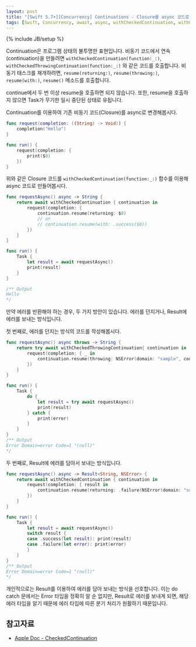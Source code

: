 ```yaml
---
layout: post
title: "[Swift 5.7+][Concurrency] Continuations - Closure를 async 코드로 감싸 사용하기"
tags: [Swift, Concurrency, await, async, withCheckedContinuation, withCheckedThrowingContinuation]
---
```

{% include JB/setup %}

Continuation은 프로그램 상태의 불투명한 표현입니다. 비동기 코드에서 연속(continuation)을 만들려면 `withCheckedContinuation(function:_:)`, `withCheckedThrowingContinuation(function:_:)` 와 같은 코드를 호출합니다. 비동기 태스크를 재개하려면, `resume(returning:)`, `resume(throwing:)`, `resume(with:)`, `resume()` 메소드를 호출합니다.

continue에서 두 번 이상 resume을 호출하면 되지 않습니다. 또한, resume을 호출하지 않으면 Task가 무기한 일시 중단된 상태로 유됩니다.

Continuation를 이용하여 기존 비동기 코드(Closure)를 async로 변경해봅시다.

```swift
func request(completion: ((String) -> Void)) {
    completion("Hello")
}

func run() {
    request(completion: {
        print($0)
    })
}
```

위와 같은 Closure 코드를 `withCheckedContinuation(function:_:)` 함수를 이용해 async 코드로 만들어봅시다.

```swift
func requestAsync() async -> String {
    return await withCheckedContinuation { continuation in
        request(completion: {
            continuation.resume(returning: $0)
            // or 
            // continuation.resume(with: .success($0))
        })
    }
}

func run() {
    Task {
        let result = await requestAsync()
        print(result)
    }
}

/** Output
Hello
*/
```

만약 에러를 반환해야 하는 경우, 두 가지 방안이 있습니다. 에러를 던지거나, Result에 에러를 보내는 방식입니다.

첫 번째로, 에러를 던지는 방식의 코드를 작성해봅시다.

```swift
func requestAsync() async throws -> String {
    return try await withCheckedThrowingContinuation{ continuation in
        request(completion: { _ in
            continuation.resume(throwing: NSError(domain: "sample", code: 1))
        })
    }
}

func run() {
    Task {
        do {
            let result = try await requestAsync()
            print(result)
        } catch {
            print(error)
        }
    }
}
/** Output
Error Domain=error Code=1 "(null)"
*/
```

두 번째로, Result에 에러를 담아서 보내는 방식입니다.

```swift
func requestAsync() async -> Result<String, NSError> {
    return await withCheckedContinuation { continuation in
        request(completion: { result in
            continuation.resume(returning: .failure(NSError(domain: "sample", code: 1)))
        })
    }
}

func run() {
    Task {
        let result = await requestAsync()
        switch result {
        case .success(let result): print(result)
        case .failure(let error): print(error)
        }
    }
}
/** Output
Error Domain=error Code=1 "(null)"
*/
```

개인적으로는 Result를 이용하여 에러를 담아 보내는 방식을 선호합니다. 이는 do catch 문에서는 Error 타입을 정확히 알 순 없지만, Result로 에러를 보내게 되면, 해당 에러 타입을 알기 때문에 에러 타입에 따른 분기 처리가 원활하기 때문입니다.



## 참고자료

* [Apple Doc - CheckedContinuation](https://developer.apple.com/documentation/swift/checkedcontinuation)
